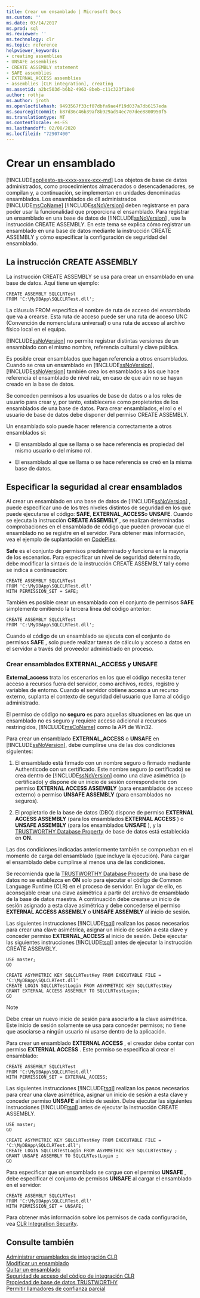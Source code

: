 ```yaml
---
title: Crear un ensamblado | Microsoft Docs
ms.custom: ''
ms.date: 03/14/2017
ms.prod: sql
ms.reviewer: ''
ms.technology: clr
ms.topic: reference
helpviewer_keywords:
- creating assemblies
- UNSAFE assemblies
- CREATE ASSEMBLY statement
- SAFE assemblies
- EXTERNAL_ACCESS assemblies
- assemblies [CLR integration], creating
ms.assetid: a2bc503d-b6b2-4963-8beb-c11c323f18e0
author: rothja
ms.author: jroth
ms.openlocfilehash: 9493567f33cf07dbfa9ae4f19d037a7db6157eda
ms.sourcegitcommit: b87d36c46b39af8b929ad94ec707dee8800950f5
ms.translationtype: MT
ms.contentlocale: es-ES
ms.lasthandoff: 02/08/2020
ms.locfileid: "72907400"
---
```

# <a name="creating-an-assembly"></a>Crear un ensamblado
[!INCLUDE[appliesto-ss-xxxx-xxxx-xxx-md](../../../includes/appliesto-ss-xxxx-xxxx-xxx-md.md)]
  Los objetos de base de datos administrados, como procedimientos almacenados o desencadenadores, se compilan y, a continuación, se implementan en unidades denominadas ensamblados. Los ensamblados de dll administrados [!INCLUDE[msCoName](../../../includes/msconame-md.md)] [!INCLUDE[ssNoVersion](../../../includes/ssnoversion-md.md)] deben registrarse en para poder usar la funcionalidad que proporciona el ensamblado. Para registrar un ensamblado en una base de datos de [!INCLUDE[ssNoVersion](../../../includes/ssnoversion-md.md)] , use la instrucción CREATE ASSEMBLY. En este tema se explica cómo registrar un ensamblado en una base de datos mediante la instrucción CREATE ASSEMBLY y cómo especificar la configuración de seguridad del ensamblado.  
  
## <a name="the-create-assembly-statement"></a>La instrucción CREATE ASSEMBLY  
 La instrucción CREATE ASSEMBLY se usa para crear un ensamblado en una base de datos. Aquí tiene un ejemplo:  
  
```  
CREATE ASSEMBLY SQLCLRTest  
FROM 'C:\MyDBApp\SQLCLRTest.dll';  
```  
  
 La cláusula FROM especifica el nombre de ruta de acceso del ensamblado que va a crearse. Esta ruta de acceso puede ser una ruta de acceso UNC (Convención de nomenclatura universal) o una ruta de acceso al archivo físico local en el equipo.  
  
 
  [!INCLUDE[ssNoVersion](../../../includes/ssnoversion-md.md)] no permite registrar distintas versiones de un ensamblado con el mismo nombre, referencia cultural y clave pública.  
  
 Es posible crear ensamblados que hagan referencia a otros ensamblados. Cuando se crea un ensamblado en [!INCLUDE[ssNoVersion](../../../includes/ssnoversion-md.md)], [!INCLUDE[ssNoVersion](../../../includes/ssnoversion-md.md)] también crea los ensamblados a los que hace referencia el ensamblado de nivel raíz, en caso de que aún no se hayan creado en la base de datos.  
  
 Se conceden permisos a los usuarios de base de datos o a los roles de usuario para crear y, por tanto, establecerse como propietarios de los ensamblados de una base de datos. Para crear ensamblados, el rol o el usuario de base de datos debe disponer del permiso CREATE ASSEMBLY.  
  
 Un ensamblado solo puede hacer referencia correctamente a otros ensamblados si:  
  
-   El ensamblado al que se llama o se hace referencia es propiedad del mismo usuario o del mismo rol.  
  
-   El ensamblado al que se llama o se hace referencia se creó en la misma base de datos.  
  
## <a name="specifying-security-when-creating-assemblies"></a>Especificar la seguridad al crear ensamblados  
 Al crear un ensamblado en una base de datos de [!INCLUDE[ssNoVersion](../../../includes/ssnoversion-md.md)] , puede especificar uno de los tres niveles distintos de seguridad en los que puede ejecutarse el código: **SAFE**, **EXTERNAL_ACCESS**o **UNSAFE**. Cuando se ejecuta la instrucción **CREATE ASSEMBLY** , se realizan determinadas comprobaciones en el ensamblado de código que pueden provocar que el ensamblado no se registre en el servidor. Para obtener más información, vea el ejemplo de suplantación en [CodePlex](https://msftengprodsamples.codeplex.com/).  
  
 **Safe** es el conjunto de permisos predeterminado y funciona en la mayoría de los escenarios. Para especificar un nivel de seguridad determinado, debe modificar la sintaxis de la instrucción CREATE ASSEMBLY tal y como se indica a continuación:  
  
```  
CREATE ASSEMBLY SQLCLRTest  
FROM 'C:\MyDBApp\SQLCLRTest.dll'  
WITH PERMISSION_SET = SAFE;  
```  
  
 También es posible crear un ensamblado con el conjunto de permisos **SAFE** simplemente omitiendo la tercera línea del código anterior:  
  
```  
CREATE ASSEMBLY SQLCLRTest  
FROM 'C:\MyDBApp\SQLCLRTest.dll';  
```  
  
 Cuando el código de un ensamblado se ejecuta con el conjunto de permisos **SAFE** , solo puede realizar tareas de cálculo y acceso a datos en el servidor a través del proveedor administrado en proceso.  
  
### <a name="creating-external_access-and-unsafe-assemblies"></a>Crear ensamblados EXTERNAL_ACCESS y UNSAFE  
 **External_access** trata los escenarios en los que el código necesita tener acceso a recursos fuera del servidor, como archivos, redes, registro y variables de entorno. Cuando el servidor obtiene acceso a un recurso externo, suplanta el contexto de seguridad del usuario que llama al código administrado.  
  
 El permiso de código no **seguro** es para aquellas situaciones en las que un ensamblado no es seguro y requiere acceso adicional a recursos restringidos, [!INCLUDE[msCoName](../../../includes/msconame-md.md)] como la API de Win32.  
  
 Para crear un ensamblado **EXTERNAL_ACCESS** o **UNSAFE** en [!INCLUDE[ssNoVersion](../../../includes/ssnoversion-md.md)], debe cumplirse una de las dos condiciones siguientes:  
  
1.  El ensamblado está firmado con un nombre seguro o firmado mediante Authenticode con un certificado. Este nombre seguro (o certificado) se crea dentro de [!INCLUDE[ssNoVersion](../../../includes/ssnoversion-md.md)] como una clave asimétrica (o certificado) y dispone de un inicio de sesión correspondiente con permiso **EXTERNAL ACCESS ASSEMBLY** (para ensamblados de acceso externo) o permiso **UNSAFE ASSEMBLY** (para ensamblados no seguros).  
  
2.  El propietario de la base de datos (DBO) dispone de permiso **EXTERNAL ACCESS ASSEMBLY** (para los ensamblados **EXTERNAL ACCESS** ) o **UNSAFE ASSEMBLY** (para los ensamblados **UNSAFE** ), y la [TRUSTWORTHY Database Property](../../../relational-databases/security/trustworthy-database-property.md) de base de datos está establecida en **ON**.  

 Las dos condiciones indicadas anteriormente también se comprueban en el momento de carga del ensamblado (que incluye la ejecución). Para cargar el ensamblado debe cumplirse al menos una de las condiciones.  
  
 Se recomienda que la [TRUSTWORTHY Database Property](../../../relational-databases/security/trustworthy-database-property.md) de una base de datos no se establezca en **ON** solo para ejecutar el código de Common Language Runtime (CLR) en el proceso de servidor. En lugar de ello, es aconsejable crear una clave asimétrica a partir del archivo de ensamblado de la base de datos maestra. A continuación debe crearse un inicio de sesión asignado a esta clave asimétrica y debe concederse el permiso **EXTERNAL ACCESS ASSEMBLY** o **UNSAFE ASSEMBLY** al inicio de sesión.  
  
 Las siguientes instrucciones [!INCLUDE[tsql](../../../includes/tsql-md.md)] realizan los pasos necesarios para crear una clave asimétrica, asignar un inicio de sesión a esta clave y conceder permiso **EXTERNAL_ACCESS** al inicio de sesión. Debe ejecutar las siguientes instrucciones [!INCLUDE[tsql](../../../includes/tsql-md.md)] antes de ejecutar la instrucción CREATE ASSEMBLY.  
  
```  
USE master;   
GO    
  
CREATE ASYMMETRIC KEY SQLCLRTestKey FROM EXECUTABLE FILE = 'C:\MyDBApp\SQLCLRTest.dll'     
CREATE LOGIN SQLCLRTestLogin FROM ASYMMETRIC KEY SQLCLRTestKey     
GRANT EXTERNAL ACCESS ASSEMBLY TO SQLCLRTestLogin;   
GO   
```  
  
> [!NOTE]  
>  Debe crear un nuevo inicio de sesión para asociarlo a la clave asimétrica. Este inicio de sesión solamente se usa para conceder permisos; no tiene que asociarse a ningún usuario ni usarse dentro de la aplicación.  
  
 Para crear un ensamblado **EXTERNAL ACCESS** , el creador debe contar con permiso **EXTERNAL ACCESS** . Este permiso se especifica al crear el ensamblado:  
  
```  
CREATE ASSEMBLY SQLCLRTest  
FROM 'C:\MyDBApp\SQLCLRTest.dll'  
WITH PERMISSION_SET = EXTERNAL_ACCESS;  
```  
  
 Las siguientes instrucciones [!INCLUDE[tsql](../../../includes/tsql-md.md)] realizan los pasos necesarios para crear una clave asimétrica, asignar un inicio de sesión a esta clave y conceder permiso **UNSAFE** al inicio de sesión. Debe ejecutar las siguientes instrucciones [!INCLUDE[tsql](../../../includes/tsql-md.md)] antes de ejecutar la instrucción CREATE ASSEMBLY.  
  
```  
USE master;   
GO    
  
CREATE ASYMMETRIC KEY SQLCLRTestKey FROM EXECUTABLE FILE = 'C:\MyDBApp\SQLCLRTest.dll';     
CREATE LOGIN SQLCLRTestLogin FROM ASYMMETRIC KEY SQLCLRTestKey ;    
GRANT UNSAFE ASSEMBLY TO SQLCLRTestLogin ;  
GO  
```  
  
 Para especificar que un ensamblado se cargue con el permiso **UNSAFE** , debe especificar el conjunto de permisos **UNSAFE** al cargar el ensamblado en el servidor:  
  
```  
CREATE ASSEMBLY SQLCLRTest  
FROM 'C:\MyDBApp\SQLCLRTest.dll'  
WITH PERMISSION_SET = UNSAFE;  
```  
  
 Para obtener más información sobre los permisos de cada configuración, vea [CLR Integration Security](../../../relational-databases/clr-integration/security/clr-integration-security.md).  
  
## <a name="see-also"></a>Consulte también  
 [Administrar ensamblados de integración CLR](../../../relational-databases/clr-integration/assemblies/managing-clr-integration-assemblies.md)   
 [Modificar un ensamblado](../../../relational-databases/clr-integration/assemblies/altering-an-assembly.md)   
 [Quitar un ensamblado](../../../relational-databases/clr-integration/assemblies/dropping-an-assembly.md)   
 [Seguridad de acceso del código de integración CLR](../../../relational-databases/clr-integration/security/clr-integration-code-access-security.md)   
 [Propiedad de base de datos TRUSTWORTHY](../../../relational-databases/security/trustworthy-database-property.md)   
 [Permitir llamadores de confianza parcial](https://msdn.microsoft.com/library/20b0248f-36da-4fc3-97d2-3789fcf6e084)  
  
  
